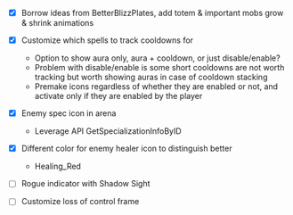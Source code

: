 - [x] Borrow ideas from BetterBlizzPlates, add totem & important mobs grow & shrink animations

- [x] Customize which spells to track cooldowns for
  - Option to show aura only, aura + cooldown, or just disable/enable?
  - Problem with disable/enable is some short cooldowns are not worth tracking but worth showing auras in case of cooldown stacking
  - Premake icons regardless of whether they are enabled or not, and activate only if they are enabled by the player

- [x] Enemy spec icon in arena
  - Leverage API GetSpecializationInfoByID

- [x] Different color for enemy healer icon to distinguish better
  - Healing_Red

- [ ] Rogue indicator with Shadow Sight

- [ ] Customize loss of control frame
